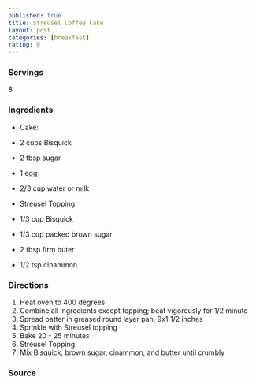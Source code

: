 ```yaml
---
published: true
title: Streusel Coffee Cake
layout: post
categories: [breakfast]
rating: 0
---
```

### Servings
8

### Ingredients
- Cake:
- 2 cups Bisquick
- 2 tbsp sugar
- 1 egg
- 2/3 cup water or milk

- Streusel Topping:
- 1/3 cup Bisquick
- 1/3 cup packed brown sugar
- 2 tbsp firm buter
- 1/2 tsp cinammon

### Directions
1. Heat oven to 400 degrees
2. Combine all ingredients except topping; beat vigorously for 1/2 minute
3. Spread batter in greased round layer pan, 9x1 1/2 inches
4. Sprinkle with Streusel topping
5. Bake 20 - 25 minutes
6. Streusel Topping:
7. Mix Bisquick, brown sugar, cinammon, and butter until crumbly

### Source

